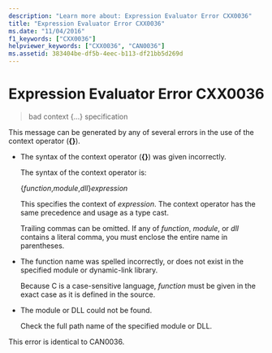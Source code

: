 ```yaml
---
description: "Learn more about: Expression Evaluator Error CXX0036"
title: "Expression Evaluator Error CXX0036"
ms.date: "11/04/2016"
f1_keywords: ["CXX0036"]
helpviewer_keywords: ["CXX0036", "CAN0036"]
ms.assetid: 383404be-df5b-4eec-b113-df21bb5d269d
---
```

# Expression Evaluator Error CXX0036

> bad context {...} specification

This message can be generated by any of several errors in the use of the context operator (**{}**).

- The syntax of the context operator (**{}**) was given incorrectly.

   The syntax of the context operator is:

     {*function*,*module*,*dll*}*expression*

   This specifies the context of *expression*. The context operator has the same precedence and usage as a type cast.

   Trailing commas can be omitted. If any of *function*, *module*, or *dll* contains a literal comma, you must enclose the entire name in parentheses.

- The function name was spelled incorrectly, or does not exist in the specified module or dynamic-link library.

   Because C is a case-sensitive language, *function* must be given in the exact case as it is defined in the source.

- The module or DLL could not be found.

   Check the full path name of the specified module or DLL.

This error is identical to CAN0036.
